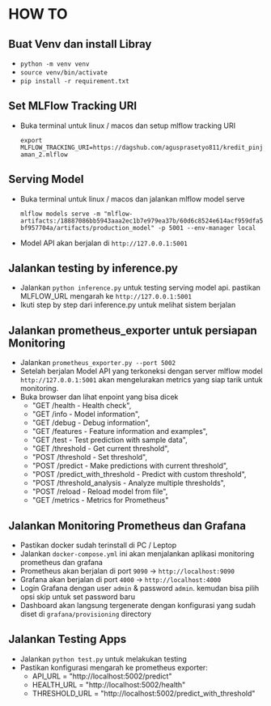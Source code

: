 # HOW TO

## Buat Venv dan install Libray
- `python -m venv venv`
- `source venv/bin/activate`
- `pip install -r requirement.txt`

## Set MLFlow Tracking URI
- Buka terminal untuk linux / macos dan setup mlflow tracking URI

	`export MLFLOW_TRACKING_URI=https://dagshub.com/agusprasetyo811/kredit_pinjaman_2.mlflow`

## Serving Model
- Buka terminal untuk linux / macos dan jalankan mlflow model serve

	`mlflow models serve -m "mlflow-artifacts:/18887086bb5943aaa2ec1b7e979ea37b/60d6c8524e614acf959dfa5bf957704a/artifacts/production_model" -p 5001 --env-manager local`

- Model API akan berjalan di `http://127.0.0.1:5001`	

## Jalankan testing by inference.py
- Jalankan `python inference.py` untuk testing serving model api. pastikan MLFLOW_URL mengarah
ke `http://127.0.0.1:5001`
- Ikuti step by step dari inference.py untuk melihat sistem berjalan

## Jalankan prometheus_exporter untuk persiapan Monitoring
- Jalankan `prometheus_exporter.py --port 5002`
- Setelah berjalan Model API yang terkoneksi dengan server mlflow model `http://127.0.0.1:5001` akan mengelurakan metrics yang siap tarik untuk monitoring. 
- Buka browser dan lihat enpoint yang bisa dicek
	- "GET  /health - Health check",
	- "GET  /info - Model information",
	- "GET  /debug - Debug information",
	- "GET  /features - Feature information and examples",
	- "GET  /test - Test prediction with sample data",
	- "GET  /threshold - Get current threshold",
	- "POST /threshold - Set threshold",
	- "POST /predict - Make predictions with current threshold",
	- "POST /predict_with_threshold - Predict with custom threshold",
	- "POST /threshold_analysis - Analyze multiple thresholds",
	- "POST /reload - Reload model from file",
	- "GET /metrics - Metrics for Prometheus"

## Jalankan Monitoring Prometheus dan Grafana
- Pastikan docker sudah terinstall di PC / Leptop
- Jalankan `docker-compose.yml` ini akan menjalankan aplikasi monitoring prometheus dan grafana
- Prometheus akan berjalan di port `9090` -> `http://localhost:9090`
- Grafana akan berjalan di port `4000` -> `http://localhost:4000`
- Login Grafana dengan user `admin`  & password `admin`. kemudan bisa pilih opsi skip untuk set password baru
- Dashboard akan langsung tergenerate dengan konfigurasi yang sudah diset di `grafana/provisioning` directory

## Jalankan Testing Apps
- Jalankan `python test.py` untuk melakukan testing
- Pastikan konfigurasi mengarah ke prometheus exporter:
	- API_URL = "http://localhost:5002/predict"
	- HEALTH_URL = "http://localhost:5002/health"
	- THRESHOLD_URL = "http://localhost:5002/predict_with_threshold"
	



